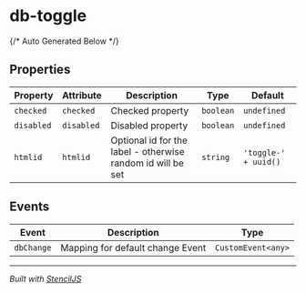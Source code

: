 # db-toggle



{/* Auto Generated Below */}


## Properties

| Property   | Attribute  | Description                                                 | Type      | Default              |
| ---------- | ---------- | ----------------------------------------------------------- | --------- | -------------------- |
| `checked`  | `checked`  | Checked property                                            | `boolean` | `undefined`          |
| `disabled` | `disabled` | Disabled property                                           | `boolean` | `undefined`          |
| `htmlid`   | `htmlid`   | Optional id for the label - otherwise random id will be set | `string`  | `'toggle-' + uuid()` |


## Events

| Event      | Description                      | Type               |
| ---------- | -------------------------------- | ------------------ |
| `dbChange` | Mapping for default change Event | `CustomEvent<any>` |


----------------------------------------------

*Built with [StencilJS](https://stenciljs.com/)*

